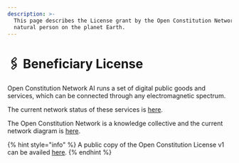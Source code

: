 ```yaml
---
description: >-
  This page describes the License grant by the Open Constitution Network, to any
  natural person on the planet Earth.
---
```


# 🖇 Beneficiary License

Open Constitution Network AI runs a set of digital public goods and services, which can be connected through any electromagnetic spectrum.

The current network status of these services is [here](https://status.muellners.com/).&#x20;

The Open Constitution Network is a knowledge collective and the current network diagram is [here](../oc-network/network-diagram.md).



{% hint style="info" %}
A public copy of the Open Constitution License v1 can be availed [here](https://license.openconstitution.us).
{% endhint %}



